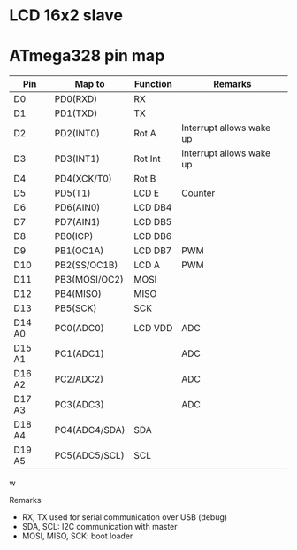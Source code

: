 # LCD 16x2 slave
# ATmega328 pin map

| Pin    | Map to        | Function | Remarks
| ------ | ------------- | -------- | -------
| D0     | PD0(RXD)      | RX       |
| D1     | PD1(TXD)      | TX       |
| D2     | PD2(INT0)     | Rot A    | Interrupt allows wake up
| D3     | PD3(INT1)     | Rot Int  | Interrupt allows wake up
| D4     | PD4(XCK/T0)   | Rot B    |
| D5     | PD5(T1)       | LCD E    | Counter
| D6     | PD6(AIN0)     | LCD DB4  |
| D7     | PD7(AIN1)     | LCD DB5  |
| D8     | PB0(ICP)      | LCD DB6  |
| D9     | PB1(OC1A)     | LCD DB7  | PWM
| D10    | PB2(SS/OC1B)  | LCD A    | PWM
| D11    | PB3(MOSI/OC2) | MOSI     |
| D12    | PB4(MISO)     | MISO     |
| D13    | PB5(SCK)      | SCK      |
| D14 A0 | PC0(ADC0)     | LCD VDD  | ADC
| D15 A1 | PC1(ADC1)     |          | ADC
| D16 A2 | PC2/ADC2)     |          | ADC
| D17 A3 | PC3(ADC3)     |          | ADC
| D18 A4 | PC4(ADC4/SDA) | SDA      |
| D19 A5 | PC5(ADC5/SCL) | SCL      |
w

Remarks
* RX, TX used for serial communication over USB (debug)
* SDA, SCL: I2C communication with master
* MOSI, MISO, SCK: boot loader